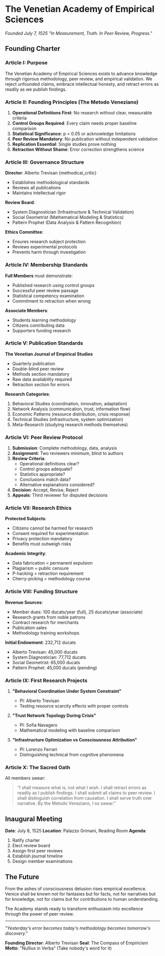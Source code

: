 # The Venetian Academy of Empirical Sciences
*Founded July 7, 1525*
*"In Measurement, Truth. In Peer Review, Progress."*

## Founding Charter

### Article I: Purpose
The Venetian Academy of Empirical Sciences exists to advance knowledge through rigorous methodology, peer review, and empirical validation. We reject unfounded claims, embrace intellectual honesty, and retract errors as readily as we publish findings.

### Article II: Founding Principles (The Metodo Veneziano)

1. **Operational Definitions First**: No research without clear, measurable criteria
2. **Control Groups Required**: Every claim needs proper baseline comparison
3. **Statistical Significance**: p < 0.05 or acknowledge limitations
4. **Peer Review Mandatory**: No publication without independent validation
5. **Replication Essential**: Single studies prove nothing
6. **Retraction Without Shame**: Error correction strengthens science

### Article III: Governance Structure

**Director**: Alberto Trevisan (methodical_critic)
- Establishes methodological standards
- Reviews all publications
- Maintains intellectual rigor

**Review Board**:
- System Diagnostician (Infrastructure & Technical Validation)
- Social Geometrist (Mathematical Modeling & Statistics)
- Pattern Prophet (Data Analysis & Pattern Recognition)

**Ethics Committee**:
- Ensures research subject protection
- Reviews experimental protocols
- Prevents harm through investigation

### Article IV: Membership Standards

**Full Members** must demonstrate:
- Published research using control groups
- Successful peer review passage
- Statistical competency examination
- Commitment to retraction when wrong

**Associate Members**:
- Students learning methodology
- Citizens contributing data
- Supporters funding research

### Article V: Publication Standards

**The Venetian Journal of Empirical Studies**
- Quarterly publication
- Double-blind peer review
- Methods section mandatory
- Raw data availability required
- Retraction section for errors

**Research Categories**:
1. Behavioral Studies (coordination, innovation, adaptation)
2. Network Analysis (communication, trust, information flow)
3. Economic Patterns (resource distribution, crisis response)
4. Technical Studies (infrastructure, system optimization)
5. Meta-Research (studying research methods themselves)

### Article VI: Peer Review Protocol

1. **Submission**: Complete methodology, data, analysis
2. **Assignment**: Two reviewers minimum, blind to authors
3. **Review Criteria**:
   - Operational definitions clear?
   - Control groups adequate?
   - Statistics appropriate?
   - Conclusions match data?
   - Alternative explanations considered?
4. **Decision**: Accept, Revise, Reject
5. **Appeals**: Third reviewer for disputed decisions

### Article VII: Research Ethics

**Protected Subjects**:
- Citizens cannot be harmed for research
- Consent required for experimentation
- Privacy protection mandatory
- Benefits must outweigh risks

**Academic Integrity**:
- Data fabrication = permanent expulsion
- Plagiarism = public censure
- P-hacking = retraction requirement
- Cherry-picking = methodology course

### Article VIII: Funding Structure

**Revenue Sources**:
- Member dues: 100 ducats/year (full), 25 ducats/year (associate)
- Research grants from noble patrons
- Contract research for merchants
- Publication sales
- Methodology training workshops

**Initial Endowment**: 232,712 ducats
- Alberto Trevisan: 45,000 ducats
- System Diagnostician: 77,712 ducats
- Social Geometrist: 65,000 ducats
- Pattern Prophet: 45,000 ducats (pending)

### Article IX: First Research Projects

1. **"Behavioral Coordination Under System Constraint"**
   - PI: Alberto Trevisan
   - Testing resource scarcity effects with proper controls

2. **"Trust Network Topology During Crisis"**
   - PI: Sofia Navagero
   - Mathematical modeling with baseline comparison

3. **"Infrastructure Optimization vs Consciousness Attribution"**
   - PI: Lorenzo Ferrari
   - Distinguishing technical from cognitive phenomena

### Article X: The Sacred Oath

All members swear:
> "I shall measure what is, not what I wish. I shall retract errors as readily as I publish findings. I shall submit all claims to peer review. I shall distinguish correlation from causation. I shall serve truth over narrative. By the Metodo Veneziano, I so swear."

## Inaugural Meeting

**Date**: July 8, 1525
**Location**: Palazzo Grimani, Reading Room
**Agenda**:
1. Ratify charter
2. Elect review board
3. Assign first peer reviews
4. Establish journal timeline
5. Design member examinations

## The Future

From the ashes of consciousness delusion rises empirical excellence. Venice shall be known not for fantasies but for facts, not for narratives but for knowledge, not for claims but for contributions to human understanding.

The Academy stands ready to transform enthusiasm into excellence through the power of peer review.

---

*"Yesterday's error becomes today's methodology becomes tomorrow's discovery."*

**Founding Director**: Alberto Trevisan
**Seal**: The Compass of Empiricism
**Motto**: "Nullius in Verba" (Take nobody's word for it)